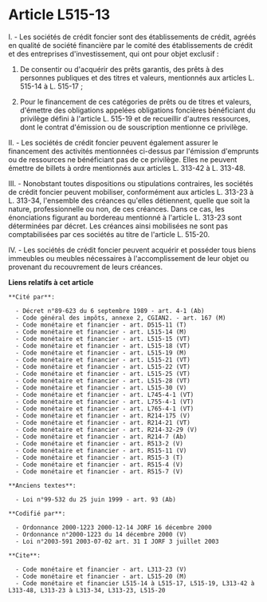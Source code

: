 # Article L515-13

I. - Les sociétés de crédit foncier sont des établissements de crédit, agréés en qualité de société financière par le comité
des établissements de crédit et des entreprises d'investissement, qui ont pour objet exclusif :

1. De consentir ou d'acquérir des prêts garantis, des prêts à des personnes publiques et des titres et valeurs, mentionnés
aux articles L. 515-14 à L. 515-17 ;

2. Pour le financement de ces catégories de prêts ou de titres et valeurs, d'émettre des obligations appelées obligations
foncières bénéficiant du privilège défini à l'article L. 515-19 et de recueillir d'autres ressources, dont le contrat
d'émission ou de souscription mentionne ce privilège.

II. - Les sociétés de crédit foncier peuvent également assurer le financement des activités mentionnées ci-dessus par
l'émission d'emprunts ou de ressources ne bénéficiant pas de ce privilège. Elles ne peuvent émettre de billets à ordre
mentionnés aux articles L. 313-42 à L. 313-48.

III. - Nonobstant toutes dispositions ou stipulations contraires, les sociétés de crédit foncier peuvent mobiliser,
conformément aux articles L. 313-23 à L. 313-34, l'ensemble des créances qu'elles détiennent, quelle que soit la nature,
professionnelle ou non, de ces créances. Dans ce cas, les énonciations figurant au bordereau mentionné à l'article L. 313-23
sont déterminées par décret. Les créances ainsi mobilisées ne sont pas comptabilisées par ces sociétés au titre de l'article
L. 515-20.

IV. - Les sociétés de crédit foncier peuvent acquérir et posséder tous biens immeubles ou meubles nécessaires à
l'accomplissement de leur objet ou provenant du recouvrement de leurs créances.

**Liens relatifs à cet article**

	**Cité par**:

	  - Décret n°89-623 du 6 septembre 1989 - art. 4-1 (Ab)
	  - Code général des impôts, annexe 2, CGIAN2. - art. 167 (M)
	  - Code monétaire et financier - art. D515-11 (T)
	  - Code monétaire et financier - art. L515-14 (M)
	  - Code monétaire et financier - art. L515-15 (VT)
	  - Code monétaire et financier - art. L515-18 (VT)
	  - Code monétaire et financier - art. L515-19 (M)
	  - Code monétaire et financier - art. L515-21 (VT)
	  - Code monétaire et financier - art. L515-22 (VT)
	  - Code monétaire et financier - art. L515-25 (VT)
	  - Code monétaire et financier - art. L515-28 (VT)
	  - Code monétaire et financier - art. L515-30 (V)
	  - Code monétaire et financier - art. L745-4-1 (VT)
	  - Code monétaire et financier - art. L755-4-1 (VT)
	  - Code monétaire et financier - art. L765-4-1 (VT)
	  - Code monétaire et financier - art. R214-175 (V)
	  - Code monétaire et financier - art. R214-21 (VT)
	  - Code monétaire et financier - art. R214-32-29 (V)
	  - Code monétaire et financier - art. R214-7 (Ab)
	  - Code monétaire et financier - art. R513-2 (V)
	  - Code monétaire et financier - art. R515-11 (V)
	  - Code monétaire et financier - art. R515-3 (T)
	  - Code monétaire et financier - art. R515-4 (V)
	  - Code monétaire et financier - art. R515-7 (V)

	**Anciens textes**:

	  - Loi n°99-532 du 25 juin 1999 - art. 93 (Ab)

	**Codifié par**:

	  - Ordonnance 2000-1223 2000-12-14 JORF 16 décembre 2000
	  - Ordonnance n°2000-1223 du 14 décembre 2000 (V)
	  - Loi n°2003-591 2003-07-02 art. 31 I JORF 3 juillet 2003

	**Cite**:

	  - Code monétaire et financier - art. L313-23 (V)
	  - Code monétaire et financier - art. L515-20 (M)
	  - Code monétaire et financier L515-14 à L515-17, L515-19, L313-42 à L313-48, L313-23 à L313-34, L313-23, L515-20

